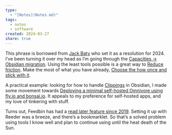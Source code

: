 ```yaml
---
type:
  - "[Notes](Notes.md)"
tags:
  - notes
  - software
created: 2024-03-27
share: true
---
```


This phrase is borrowed from [Jack Baty](./External/Jack%20Baty.md) who set it as a resolution for 2024. I’ve been turning it over my head as I’m going through the [Capacities → Obsidian migration](../Capacities%20%E2%86%92%20Obsidian%20migration.md). Using the least tools possible is a great way to [Reduce friction](./Reduce%20friction.md). Make the most of what you have already, [Choose the how once and stick with it](../Choose%20the%20how%20once%20and%20stick%20with%20it.md).

A practical example: looking for how to handle [Clippings](../Clippings.md) in Obsidian, I made some movement towards [Deploying a minimal self-hosted Omnivore using fly.io and bonsai.io](./Clippings/Deploying%20a%20minimal%20self-hosted%20Omnivore%20using%20fly.io%20and%20bonsai.io.md). It appeals to my preference for self-hosted apps, and my love of tinkering with stuff.

Turns out, Feedbin has had a [read later feature since 2019](https://feedbin.com/blog/2019/08/20/save-webpages-to-read-later/). Setting it up with Reeder was a breeze, and there’s a bookmarklet. So that’s a solved problem using tools I know well and plan to continue using until the heat death of the Sun.
